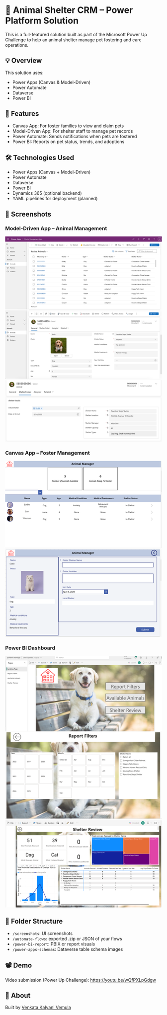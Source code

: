 # 🐾 Animal Shelter CRM – Power Platform Solution

This is a full-featured solution built as part of the Microsoft Power Up Challenge to help an animal shelter manage pet fostering and care operations.

## 💡 Overview

This solution uses:
- Power Apps (Canvas & Model-Driven)
- Power Automate
- Dataverse
- Power BI

## 🚀 Features

- Canvas App: For foster families to view and claim pets
- Model-Driven App: For shelter staff to manage pet records
- Power Automate: Sends notifications when pets are fostered
- Power BI: Reports on pet status, trends, and adoptions

## 🛠️ Technologies Used

- Power Apps (Canvas + Model-Driven)
- Power Automate
- Dataverse
- Power BI
- Dynamics 365 (optional backend)
- YAML pipelines for deployment (planned)

## 📸 Screenshots

### Model-Driven App – Animal Management
![Animal List](./screenshots/model-animal-list.png)
![Animal Details](./screenshots/model-animal-detail.png)
![Shelter Info](./screenshots/model-shelter-tab.png)

### Canvas App – Foster Management
![Canvas Main](./screenshots/canvas-app-main.png)
![Canvas Detail](./screenshots/canvas-app-detail.png)

### Power BI Dashboard
![Power BI Landing](./screenshots/powerbi-landing.png)
![Power BI Filters](./screenshots/powerbi-filters.png)
![Power BI Summary](./screenshots/powerbi-summary.png)


## 📂 Folder Structure

- `/screenshots`: UI screenshots
- `/automate-flows`: exported .zip or JSON of your flows
- `/power-bi-report`: PBIX or report visuals
- `/power-apps-schemas`: Dataverse table schema images

## 📽️ Demo

Video submission (Power Up Challenge): https://youtu.be/wQfPXLpGdgw

## 📌 About

Built by [Venkata Kalyani Vemula](https://www.linkedin.com/in/venkata-kalyani-vemula-507247210)
